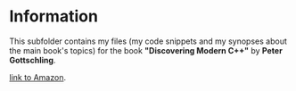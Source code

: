# Information

This subfolder contains my files (my code snippets and my synopses about the main book's topics) for the book  **"Discovering Modern C++"** by **Peter Gottschling**.

[link to Amazon](https://www.amazon.com/Discovering-Modern-Scientists-Programmers-Depth/dp/0134383583).
